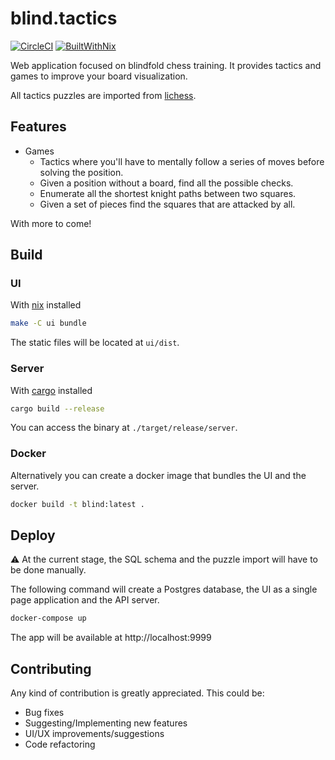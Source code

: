 # blind.tactics

[![CircleCI](https://circleci.com/gh/mujx/blind.tactics.svg?style=svg)](https://circleci.com/gh/mujx/blind.tactics)
[![BuiltWithNix](https://img.shields.io/badge/Built_With-Nix-5277C3.svg?logo=nixos&labelColor=73C3D5)](https://nixos.org/)

Web application focused on blindfold chess training. It provides tactics and games to improve your
board visualization.

All tactics puzzles are imported from [lichess](https://database.lichess.org/#puzzles).

## Features

- Games
  - Tactics where you'll have to mentally follow a series of moves before solving the position.
  - Given a position without a board, find all the possible checks.
  - Enumerate all the shortest knight paths between two squares.
  - Given a set of pieces find the squares that are attacked by all.

With more to come!

## Build

### UI

With [nix](https://nixos.org/download.html) installed

```bash
make -C ui bundle
```

The static files will be located at `ui/dist`.

### Server

With [cargo](https://github.com/rust-lang/cargo) installed

```bash
cargo build --release
```

You can access the binary at `./target/release/server`.

### Docker

Alternatively you can create a docker image that bundles the UI and the server.

```bash
docker build -t blind:latest .
```

## Deploy

:warning: At the current stage, the SQL schema and the puzzle import will have to be done manually.

The following command will create a Postgres database, the UI as a single page application and the
API server.

```bash
docker-compose up
```

The app will be available at http://localhost:9999

## Contributing

Any kind of contribution is greatly appreciated. This could be:

- Bug fixes
- Suggesting/Implementing new features
- UI/UX improvements/suggestions
- Code refactoring
